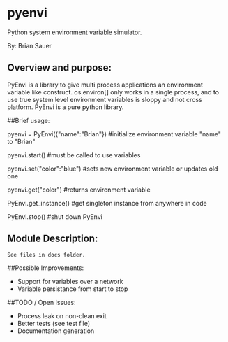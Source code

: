 pyenvi
======

Python system environment variable simulator.

By: Brian Sauer

## Overview and purpose:

PyEnvi is a library to give multi process applications an environment variable
like construct.  os.environ[] only works in a single process, and to use true
system level environment variables is sloppy and not cross platform.  PyEnvi is
a pure python library.

##Brief usage:

pyenvi = PyEnvi({"name":"Brian"})           #initialize environment variable "name" to "Brian"

pyenvi.start()                              #must be called to use variables

pyenvi.set("color":"blue")                  #sets new environment variable or updates old one

pyenvi.get("color")                         #returns environment variable

PyEnvi.get_instance()                       #get singleton instance from anywhere in code

PyEnvi.stop()                               #shut down PyEnvi


## Module Description:
    See files in docs folder.

##Possible Improvements:
- Support for variables over a network
- Variable persistance from start to stop

##TODO / Open Issues:
- Process leak on non-clean exit
- Better tests (see test file)
- Documentation generation
